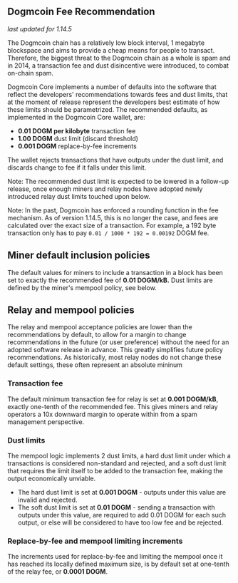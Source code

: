 Dogmcoin Fee Recommendation
----------------------------

_last updated for 1.14.5_

The Dogmcoin chain has a relatively low block interval, 1 megabyte blockspace
and aims to provide a cheap means for people to transact. Therefore, the biggest
threat to the Dogmcoin chain as a whole is spam and in 2014, a transaction fee
and dust disincentive were introduced, to combat on-chain spam.

Dogmcoin Core implements a number of defaults into the software that reflect the
developers' recommendations towards fees and dust limits, that at the moment of
release represent the developers best estimate of how these limits should be
parametrized. The recommended defaults, as implemented in the Dogmcoin Core
wallet, are:

- **0.01 DOGM per kilobyte** transaction fee
- **1.00 DOGM** dust limit (discard threshold)
- **0.001 DOGM** replace-by-fee increments

The wallet rejects transactions that have outputs under the dust limit, and
discards change to fee if it falls under this limit.

Note: The recommended dust limit is expected to be lowered in a follow-up
      release, once enough miners and relay nodes have adopted newly introduced
      relay dust limits touched upon below.

Note: In the past, Dogmcoin has enforced a rounding function in the fee
      mechanism. As of version 1.14.5, this is no longer the case, and fees are
      calculated over the exact size of a transaction. For example, a 192 byte
      transaction only has to pay `0.01 / 1000 * 192 = 0.00192` DOGM fee.

## Miner default inclusion policies

The default values for miners to include a transaction in a block has been set
to exactly the recommended fee of **0.01 DOGM/kB.** Dust limits are defined by
the miner's mempool policy, see below.

## Relay and mempool policies

The relay and mempool acceptance policies are lower than the recommendations
by default, to allow for a margin to change recommendations in the future (or
user preference) without the need for an adopted software release in advance.
This greatly simplifies future policy recommendations. As historically, most
relay nodes do not change these default settings, these often represent an
absolute mininum

### Transaction fee

The default minimum transaction fee for relay is set at **0.001 DOGM/kB**,
exactly one-tenth of the recommended fee. This gives miners and relay operators
a 10x downward margin to operate within from a spam management perspective.

### Dust limits

The mempool logic implements 2 dust limits, a hard dust limit under which a
transactions is considered non-standard and rejected, and a soft dust limit
that requires the limit itself to be added to the transaction fee, making the
output economically unviable.

- The hard dust limit is set at **0.001 DOGM** - outputs under this value are
  invalid and rejected.
- The soft dust limit is set at **0.01 DOGM** - sending a transaction with outputs
  under this value, are required to add 0.01 DOGM for each such output, or else
  will be considered to have too low fee and be rejected.

### Replace-by-fee and mempool limiting increments

The increments used for replace-by-fee and limiting the mempool once it has
reached its locally defined maximum size, is by default set at one-tenth of
the relay fee, or **0.0001 DOGM**.
